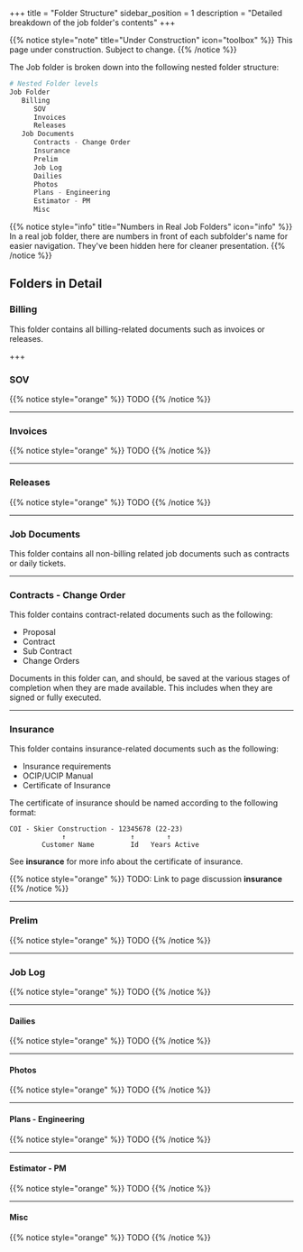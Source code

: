 +++
title = "Folder Structure"
sidebar_position = 1
description = "Detailed breakdown of the job folder's contents"
+++

{{% notice style="note" title="Under Construction" icon="toolbox" %}}
This page under construction. Subject to change.
{{% /notice %}}

The Job folder is broken down into the following nested folder structure:

```python
# Nested Folder levels
Job Folder
   Billing
      SOV
      Invoices
      Releases
   Job Documents
      Contracts - Change Order
      Insurance
      Prelim
      Job Log
      Dailies
      Photos
      Plans - Engineering
      Estimator - PM
      Misc
```

{{% notice style="info" title="Numbers in Real Job Folders" icon="info" %}}
In a real job folder, there are numbers in front of each subfolder's
name for easier navigation. They've been hidden here for cleaner presentation.
{{% /notice %}}

## Folders in Detail

### Billing

This folder contains all billing-related documents such as invoices or releases.

+++

### SOV

{{% notice style="orange" %}} TODO {{% /notice %}}

---

### Invoices

{{% notice style="orange" %}} TODO {{% /notice %}}

---

### Releases

{{% notice style="orange" %}} TODO {{% /notice %}}

---

### Job Documents

This folder contains all non-billing related job documents such as contracts or
daily tickets.

---

### Contracts - Change Order

This folder contains contract-related documents such as the following:

- Proposal
- Contract
- Sub Contract
- Change Orders

Documents in this folder can, and should, be saved at the various stages of
completion when they are made available. This includes when they are signed or
fully executed.

---

### Insurance

This folder contains insurance-related documents such as the following:

- Insurance requirements
- OCIP/UCIP Manual
- Certificate of Insurance

The certificate of insurance should be named according to the following format:

```
COI - Skier Construction - 12345678 (22-23)
             ↑                ↑        ↑
        Customer Name         Id   Years Active
```

See **insurance** for more info about the certificate of insurance.

{{% notice style="orange" %}} TODO: Link to page discussion **insurance** {{% /notice %}}

---

### Prelim

{{% notice style="orange" %}} TODO {{% /notice %}}

---

### Job Log

{{% notice style="orange" %}} TODO {{% /notice %}}

---

#### Dailies

{{% notice style="orange" %}} TODO {{% /notice %}}

---

#### Photos

{{% notice style="orange" %}} TODO {{% /notice %}}

---

#### Plans - Engineering

{{% notice style="orange" %}} TODO {{% /notice %}}

---

#### Estimator - PM

{{% notice style="orange" %}} TODO {{% /notice %}}

---

#### Misc

{{% notice style="orange" %}} TODO {{% /notice %}}
